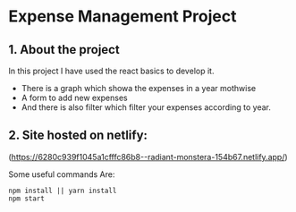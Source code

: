 # Expense Management Project
## 1. About the project
In this project I have used the react basics to develop it.
- There is a graph which showa the expenses in a year mothwise
- A form to add new expenses
- And there is also filter which filter your expenses according to year.

## 2. Site hosted on netlify:
(https://6280c939f1045a1cfffc86b8--radiant-monstera-154b67.netlify.app/)

Some useful commands Are: 
```
npm install || yarn install
npm start
```

